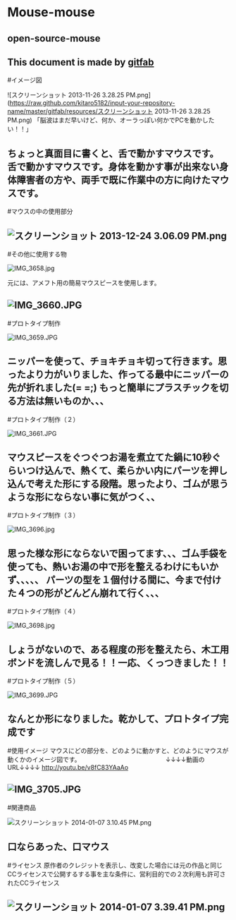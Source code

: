 # Mouse-mouse
## open-source-mouse
This document is made by [gitfab](http://gitfab.org)
---
#イメージ図

![スクリーンショット 2013-11-26 3.28.25 PM.png](https://raw.github.com/kitaro5182/input-your-repository-name/master/gitfab/resources/スクリーンショット 2013-11-26 3.28.25 PM.png)
「脳波はまだ早いけど、何か、オーラっぽい何かでPCを動かしたい！！」

ちょっと真面目に書くと、舌で動かすマウスです。
舌で動かすマウスです。身体を動かす事が出来ない身体障害者の方や、両手で既に作業中の方に向けたマウスです。
---
#マウスの中の使用部分

![スクリーンショット 2013-12-24 3.06.09 PM.png](https://raw.github.com/kitaro5182/Mouse-mouse/Mouse-in-the-mouth/gitfab/resources/スクリーンショット-2013-12-24-3.06.09-PM.png)
---
#その他に使用する物

![IMG_3658.jpg](https://raw.github.com/kitaro5182/Mouse-mouse/Mouse-in-the-mouth/gitfab/resources/IMG_3658.jpg)

元には、アメフト用の簡易マウスピースを使用します。

![IMG_3660.JPG](https://raw.github.com/kitaro5182/Mouse-mouse/Mouse-in-the-mouth/gitfab/resources/IMG_3660.JPG)
---
#プロトタイプ制作

![IMG_3659.JPG](https://raw.github.com/kitaro5182/Mouse-mouse/Mouse-in-the-mouth/gitfab/resources/IMG_3659.JPG)

ニッパーを使って、チョキチョキ切って行きます。思ったより力がいりました、作ってる最中にニッパーの先が折れました(= =;)
もっと簡単にプラスチックを切る方法は無いものか、、、
---
#プロトタイプ制作（２）


![IMG_3661.JPG](https://raw.github.com/kitaro5182/Mouse-mouse/Mouse-in-the-mouth/gitfab/resources/IMG_3661.JPG)

マウスピースをぐつぐつお湯を煮立てた鍋に10秒ぐらいつけ込んで、熱くて、柔らかい内にパーツを押し込んで考えた形にする段階。思ったより、ゴムが思うような形にならない事に気がつく、、
---
#プロトタイプ制作（３）


![IMG_3696.jpg](https://raw.github.com/kitaro5182/Mouse-mouse/Mouse-in-the-mouth/gitfab/resources/IMG_3696.jpg)

思った様な形にならないで困ってます、、、ゴム手袋を使っても、熱いお湯の中で形を整えるわけにもいかず、、、、、
パーツの型を１個付ける間に、今まで付けた４つの形がどんどん崩れて行く、、、
---
#プロトタイプ制作（４）

![IMG_3698.jpg](https://raw.github.com/kitaro5182/Mouse-mouse/Mouse-in-the-mouth/gitfab/resources/IMG_3698.jpg)

しょうがないので、ある程度の形を整えたら、木工用ボンドを流しんで見る！！一応、くっつきました！！
---
#プロトタイプ制作（５）

![IMG_3699.JPG](https://raw.github.com/kitaro5182/Mouse-mouse/Mouse-in-the-mouth/gitfab/resources/IMG_3699.JPG)

なんとか形になりました。乾かして、プロトタイプ完成です
---
#使用イメージ
マウスにどの部分を、どのように動かすと、どのようにマウスが動くかのイメージ図です。　　　　　　　　　　　　　　
↓↓↓↓動画のURL↓↓↓↓
 http://youtu.be/v8fC83YAaAo

![IMG_3705.JPG](https://raw.github.com/kitaro5182/Mouse-mouse/Mouse-in-the-mouth/gitfab/resources/IMG_3705.JPG)
---
#関連商品

![スクリーンショット 2014-01-07 3.10.45 PM.png](https://raw.github.com/kitaro5182/Mouse-mouse/Mouse-in-the-mouth/gitfab/resources/スクリーンショット-2014-01-07-3.10.45-PM.png)

口ならあった、口マウス
---
#ライセンス
原作者のクレジットを表示し、改変した場合には元の作品と同じCCライセンスで公開するする事を主な条件に、営利目的での２次利用も許可されたCCライセンス

![スクリーンショット 2014-01-07 3.39.41 PM.png](https://raw.github.com/kitaro5182/Mouse-mouse/Mouse-in-the-mouth/gitfab/resources/スクリーンショット-2014-01-07-3.39.41-PM.png)
---
